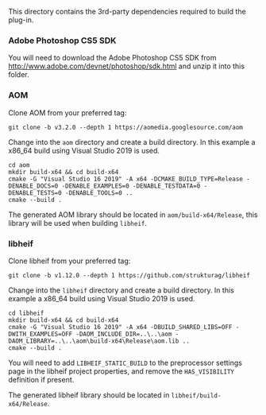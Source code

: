 This directory contains the 3rd-party dependencies required to build the plug-in.

### Adobe Photoshop CS5 SDK

You will need to download the Adobe Photoshop CS5 SDK from http://www.adobe.com/devnet/photoshop/sdk.html and unzip it into this folder.

### AOM

Clone AOM from your preferred tag:

`git clone -b v3.2.0 --depth 1 https://aomedia.googlesource.com/aom`

Change into the `aom` directory and create a build directory.
In this example a x86_64 build using Visual Studio 2019 is used. 

`cd aom`   
`mkdir build-x64 && cd build-x64`   
`cmake -G "Visual Studio 16 2019" -A x64 -DCMAKE_BUILD_TYPE=Release -DENABLE_DOCS=0 -DENABLE_EXAMPLES=0 -DENABLE_TESTDATA=0 -DENABLE_TESTS=0 -DENABLE_TOOLS=0 ..`   
`cmake --build .`

The generated AOM library should be located in `aom/build-x64/Release`, this library will be used when building `libheif`.

### libheif

Clone libheif from your preferred tag:

`git clone -b v1.12.0 --depth 1 https://github.com/strukturag/libheif`

Change into the `libheif` directory and create a build directory.
In this example a x86_64 build using Visual Studio 2019 is used. 

`cd libheif`   
`mkdir build-x64 && cd build-x64`   
`cmake -G "Visual Studio 16 2019" -A x64 -DBUILD_SHARED_LIBS=OFF -DWITH_EXAMPLES=OFF -DAOM_INCLUDE_DIR=..\..\aom -DAOM_LIBRARY=..\..\aom\build-x64\Release\aom.lib ..`   
`cmake --build .`

You will need to add `LIBHEIF_STATIC_BUILD` to the preprocessor settings page in the libheif project properties,
and remove the `HAS_VISIBILITY` definition if present.

The generated libheif library should be located in `libheif/build-x64/Release`.